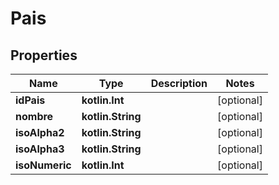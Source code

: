 
# Pais

## Properties
Name | Type | Description | Notes
------------ | ------------- | ------------- | -------------
**idPais** | **kotlin.Int** |  |  [optional]
**nombre** | **kotlin.String** |  |  [optional]
**isoAlpha2** | **kotlin.String** |  |  [optional]
**isoAlpha3** | **kotlin.String** |  |  [optional]
**isoNumeric** | **kotlin.Int** |  |  [optional]



